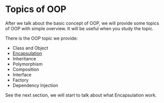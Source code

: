 # Topics of OOP

After we talk about the basic concept of OOP, we will provide some topics of OOP with simple overview. It will be useful when you study the topic.

There is the OOP topic we provide:

- Class and Object
- [Encapsulation](./Encapsulation.md)
- Inheritance
- Polymorphism
- Composition
- Interface
- Factory
- Dependency Injection

See the next section, we will start to talk about what Encapsulation work.
